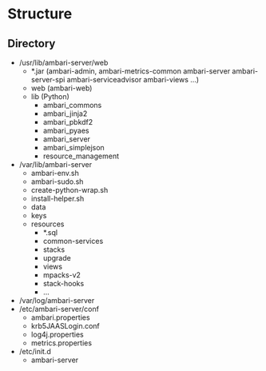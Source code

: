# Structure

## Directory

* /usr/lib/ambari-server/web
  * *.jar (ambari-admin, ambari-metrics-common ambari-server ambari-server-spi ambari-serviceadvisor ambari-views ...)
  * web   (ambari-web)
  * lib   (Python)
    * ambari_commons
    * ambari_jinja2
    * ambari_pbkdf2
    * ambari_pyaes
    * ambari_server
    * ambari_simplejson
    * resource_management 
* /var/lib/ambari-server
  * ambari-env.sh
  * ambari-sudo.sh
  * create-python-wrap.sh
  * install-helper.sh
  * data
  * keys
  * resources
    * *.sql
    * common-services
    * stacks
    * upgrade
    * views
    * mpacks-v2
    * stack-hooks
    * ...
* /var/log/ambari-server
* /etc/ambari-server/conf
  * ambari.properties
  * krb5JAASLogin.conf
  * log4j.properties
  * metrics.properties
* /etc/init.d
  * ambari-server 